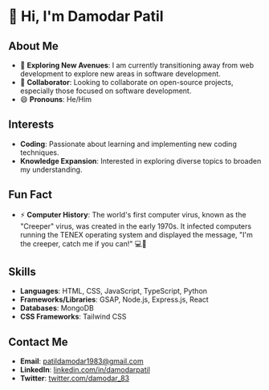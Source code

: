 # 👋 Hi, I'm Damodar Patil

## About Me

- 🌱 **Exploring New Avenues**: I am currently transitioning away from web development to explore new areas in software development.
- 💞️ **Collaborator**: Looking to collaborate on open-source projects, especially those focused on software development.
- 😄 **Pronouns**: He/Him

## Interests

- **Coding**: Passionate about learning and implementing new coding techniques.
- **Knowledge Expansion**: Interested in exploring diverse topics to broaden my understanding.

## Fun Fact

- ⚡ **Computer History**: The world's first computer virus, known as the "Creeper" virus, was created in the early 1970s. It infected computers running the TENEX operating system and displayed the message, "I'm the creeper, catch me if you can!" 💻🦠

## Skills

- **Languages**: HTML, CSS, JavaScript, TypeScript, Python
- **Frameworks/Libraries**: GSAP, Node.js, Express.js, React
- **Databases**: MongoDB
- **CSS Frameworks**: Tailwind CSS

## Contact Me

- **Email**: [patildamodar1983@gmail.com](mailto:patildamodar1983@gmail.com)
- **LinkedIn**: [linkedin.com/in/damodarpatil](https://www.linkedin.com/in/damodarpatil)
- **Twitter**: [twitter.com/damodar_83](https://twitter.com/damodar_83)
